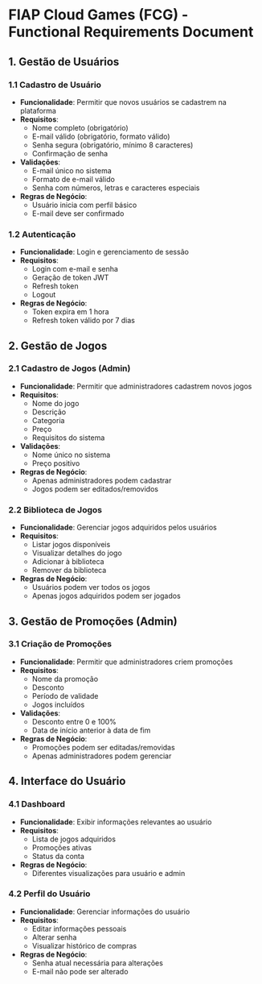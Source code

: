 # FIAP Cloud Games (FCG) - Functional Requirements Document

## 1. Gestão de Usuários

### 1.1 Cadastro de Usuário
- **Funcionalidade**: Permitir que novos usuários se cadastrem na plataforma
- **Requisitos**:
  - Nome completo (obrigatório)
  - E-mail válido (obrigatório, formato válido)
  - Senha segura (obrigatório, mínimo 8 caracteres)
  - Confirmação de senha
- **Validações**:
  - E-mail único no sistema
  - Formato de e-mail válido
  - Senha com números, letras e caracteres especiais
- **Regras de Negócio**:
  - Usuário inicia com perfil básico
  - E-mail deve ser confirmado

### 1.2 Autenticação
- **Funcionalidade**: Login e gerenciamento de sessão
- **Requisitos**:
  - Login com e-mail e senha
  - Geração de token JWT
  - Refresh token
  - Logout
- **Regras de Negócio**:
  - Token expira em 1 hora
  - Refresh token válido por 7 dias

## 2. Gestão de Jogos

### 2.1 Cadastro de Jogos (Admin)
- **Funcionalidade**: Permitir que administradores cadastrem novos jogos
- **Requisitos**:
  - Nome do jogo
  - Descrição
  - Categoria
  - Preço
  - Requisitos do sistema
- **Validações**:
  - Nome único no sistema
  - Preço positivo
- **Regras de Negócio**:
  - Apenas administradores podem cadastrar
  - Jogos podem ser editados/removidos

### 2.2 Biblioteca de Jogos
- **Funcionalidade**: Gerenciar jogos adquiridos pelos usuários
- **Requisitos**:
  - Listar jogos disponíveis
  - Visualizar detalhes do jogo
  - Adicionar à biblioteca
  - Remover da biblioteca
- **Regras de Negócio**:
  - Usuários podem ver todos os jogos
  - Apenas jogos adquiridos podem ser jogados

## 3. Gestão de Promoções (Admin)

### 3.1 Criação de Promoções
- **Funcionalidade**: Permitir que administradores criem promoções
- **Requisitos**:
  - Nome da promoção
  - Desconto
  - Período de validade
  - Jogos incluídos
- **Validações**:
  - Desconto entre 0 e 100%
  - Data de início anterior à data de fim
- **Regras de Negócio**:
  - Promoções podem ser editadas/removidas
  - Apenas administradores podem gerenciar

## 4. Interface do Usuário

### 4.1 Dashboard
- **Funcionalidade**: Exibir informações relevantes ao usuário
- **Requisitos**:
  - Lista de jogos adquiridos
  - Promoções ativas
  - Status da conta
- **Regras de Negócio**:
  - Diferentes visualizações para usuário e admin

### 4.2 Perfil do Usuário
- **Funcionalidade**: Gerenciar informações do usuário
- **Requisitos**:
  - Editar informações pessoais
  - Alterar senha
  - Visualizar histórico de compras
- **Regras de Negócio**:
  - Senha atual necessária para alterações
  - E-mail não pode ser alterado 